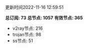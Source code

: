 更新时间2022-11-16 12:59:51

**总订阅: 73**
**总节点: 1057**
**有效节点: 365**
- v2ray节点: 216
- trojan节点: 98
- ss节点: 51

